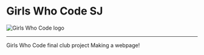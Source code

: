# Girls Who Code SJ
![Girls Who Code logo](https://github.com/parmita52/GirlsWhoCodeSJ/blob/master/gwclogo1.png)
****
Girls Who Code final club project 
Making a webpage!
